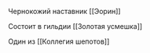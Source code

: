 Чернокожий наставник [[Эорин]]

Состоит в гильдии [[Золотая усмешка]]

Один из [[Коллегия шепотов]]
